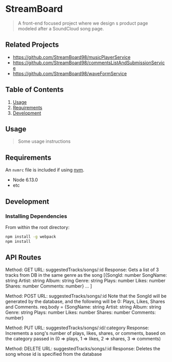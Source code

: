 # StreamBoard

> A front-end focused project where we design s product page modeled after a SoundCloud song page.

## Related Projects

  - https://github.com/StreamBoard98/musicPlayerService
  - https://github.com/StreamBoard98/commentsListAndSubmissionService
  - https://github.com/StreamBoard98/waveFormService

## Table of Contents

1. [Usage](#Usage)
1. [Requirements](#requirements)
1. [Development](#development)

## Usage

> Some usage instructions

## Requirements

An `nvmrc` file is included if using [nvm](https://github.com/creationix/nvm).

- Node 6.13.0
- etc

## Development

### Installing Dependencies

From within the root directory:

```sh
npm install -g webpack
npm install
```

## API Routes 

Method: GET 
URL: suggestedTracks/songs/:id
Response: Gets a list of 3 tracks from DB in the same genre as the song
[{SongId: number
SongName: string
Artist: string
Album: string
Genre: string
Plays: number
Likes: number
Shares: number
Comments: number} … ]

Method: POST
URL: suggestedTracks/songs/:id
Note that the SongId will be generated by the database, and the following will be 0: Plays, Likes, Shares and Comments.
req.body = {SongName: string
Artist: string
Album: string
Genre: string
Plays: number
Likes: number
Shares: number
Comments: number}

Method: PUT
URL: suggestedTracks/songs/:id/:category
Response: Increments a song's number of plays, likes, shares, or comments, based on the category passed in (0 => plays, 1 => likes, 2 => shares, 3 => comments)

Method: DELETE
URL: suggestedTracks/songs/:id
Response: Deletes the song whose id is specified from the database



